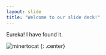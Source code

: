 ```yaml
---
layout: slide
title: "Welcome to our slide deck!"
---
```


Eureka! I have found it.

![minertocat](https://octodex.github.com/images/minertocat.png)
{: .center}
